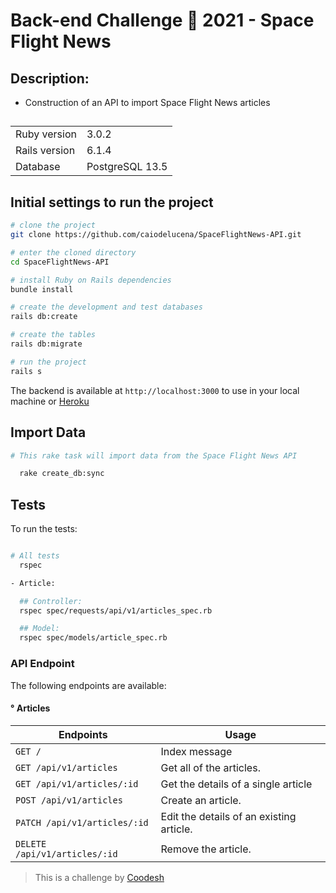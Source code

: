 # Back-end Challenge 🏅 2021 - Space Flight News

## Description:
 - Construction of an API to import Space Flight News articles

##
<table>
  <tr>
    <td>Ruby version</td>
    <td>
      3.0.2
    </td>
  </tr>
  <tr>
    <td>Rails version</td>
    <td>
      6.1.4
    </td>
  </tr>
  <tr>
    <td>Database</td>
    <td>
      PostgreSQL 13.5
    </td>
  </tr>
</table>


## Initial settings to run the project

```bash
# clone the project
git clone https://github.com/caiodelucena/SpaceFlightNews-API.git

# enter the cloned directory
cd SpaceFlightNews-API

# install Ruby on Rails dependencies
bundle install 

# create the development and test databases
rails db:create

# create the tables
rails db:migrate

# run the project
rails s
```

The backend is available at `http://localhost:3000` to use in your local machine or [Heroku](https://space-news-api.herokuapp.com/)

## Import Data

```bash
# This rake task will import data from the Space Flight News API

  rake create_db:sync
```
## Tests

To run the tests:

```bash

# All tests
  rspec
```

```bash
- Article:

  ## Controller:
  rspec spec/requests/api/v1/articles_spec.rb

  ## Model:
  rspec spec/models/article_spec.rb
```

### API Endpoint

The following endpoints are available:
####  ° Articles 
| Endpoints                   | Usage                                     | 
| --------------------------- | ----------------------------------------- | 
| `GET /`                      | Index message
| `GET /api/v1/articles`           | Get all of the articles.                    |
| `GET /api/v1/articles/:id`       | Get the details of a single article        |
| `POST /api/v1/articles`          | Create an article.                           | 
| `PATCH /api/v1/articles/:id`       | Edit the details of an existing article.     | 
| `DELETE /api/v1/articles/:id`    | Remove the article.                      |  
                   




>  This is a challenge by [Coodesh](https://coodesh.com/)
